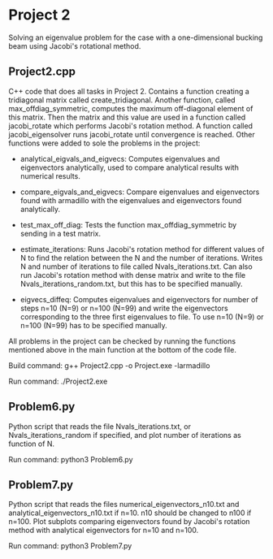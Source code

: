# Project 2

Solving an eigenvalue problem for the case with a one-dimensional bucking beam using Jacobi's rotational method.

Project2.cpp
----
C++ code that does all tasks in Project 2. Contains a function creating a tridiagonal matrix called 
create_tridiagonal. Another function, called max_offdiag_symmetric, computes the maximum off-diagonal 
element of this matrix. Then the matrix and this value are used in a function called jacobi_rotate which 
performs Jacobi's rotation method. A function called jacobi_eigensolver runs jacobi_rotate until convergence is reached. 
Other functions were added to sole the problems in the project:

- analytical_eigvals_and_eigvecs: Computes eigenvalues and eigenvectors analytically, used to compare analytical results 
with numerical results.

- compare_eigvals_and_eigvecs: Compare eigenvalues and eigenvectors found with armadillo with the eigenvalues 
and eigenvectors found analytically.

- test_max_off_diag: Tests the function max_offdiag_symmetric by sending in a test matrix.

- estimate_iterations: Runs Jacobi's rotation method for different values of N to find the relation between 
the N and the number of iterations. Writes N and number of iterations to file called Nvals_iterations.txt. 
Can also run Jacobi's rotation method with dense matrix and write to the file Nvals_iterations_random.txt, 
but this has to be specified manually.

- eigvecs_diffeq: Computes eigenvalues and eigenvectors for number of steps n=10 (N=9) or n=100 (N=99) and write the 
eigenvectors corresponding to the three first eigenvalues to file. To use n=10 (N=9) or n=100 (N=99) has to be 
specified manually.

All problems in the project can be checked by running the functions mentioned above in the main function 
at the bottom of the code file. 

Build command: g++ Project2.cpp -o Project.exe -larmadillo

Run command: ./Project2.exe


Problem6.py
----
Python script that reads the file Nvals_iterations.txt, or Nvals_iterations_random if specified, 
and plot number of iterations as function of N.

Run command: python3 Problem6.py


Problem7.py
----
Python script that reads the files numerical_eigenvectors_n10.txt and analytical_eigenvectors_n10.txt if n=10.
n10 should be changed to n100 if n=100. Plot subplots comparing eigenvectors found by Jacobi's rotation method
with analytical eigenvectors for n=10 and n=100.

Run command: python3 Problem7.py
